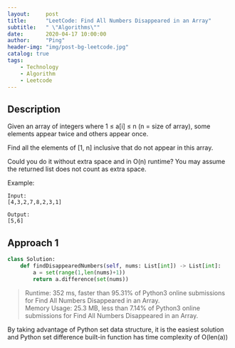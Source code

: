 ```yaml
---
layout:     post
title:      "LeetCode: Find All Numbers Disappeared in an Array"
subtitle:   " \"Algorithms\""
date:       2020-04-17 10:00:00
author:     "Ping"
header-img: "img/post-bg-leetcode.jpg"
catalog: true
tags:
    - Technology
    - Algorithm
    - Leetcode
---
```


## Description
Given an array of integers where 1 ≤ a[i] ≤ n (n = size of array), some elements appear twice and others appear once.

Find all the elements of [1, n] inclusive that do not appear in this array.

Could you do it without extra space and in O(n) runtime? You may assume the returned list does not count as extra space.

Example:

```
Input:
[4,3,2,7,8,2,3,1]

Output:
[5,6]
````


## Approach 1

```python
class Solution:
    def findDisappearedNumbers(self, nums: List[int]) -> List[int]:
        a = set(range(1,len(nums)+1))
        return a.difference(set(nums))
````

> Runtime: 352 ms, faster than 95.31% of Python3 online submissions for Find All Numbers Disappeared in an Array.  
Memory Usage: 25.3 MB, less than 7.14% of Python3 online submissions for Find All Numbers Disappeared in an Array.

By taking advantage of Python set data structure, it is the easiest solution and Python set difference built-in function has time complexity of O(len(a))

